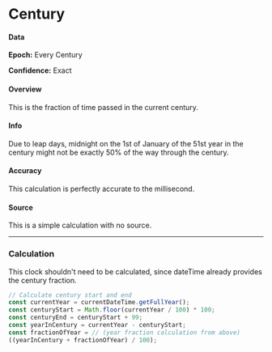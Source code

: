 # Century

#### Data

**Epoch:** Every Century

**Confidence:** Exact

#### Overview

This is the fraction of time passed in the current century.

#### Info

Due to leap days, midnight on the 1st of January of the 51st year in the century might not be exactly 50% of the way through the century.

#### Accuracy

This calculation is perfectly accurate to the millisecond.

#### Source

This is a simple calculation with no source.

---

### Calculation

This clock shouldn't need to be calculated, since dateTime already provides the century fraction.

```js
// Calculate century start and end
const currentYear = currentDateTime.getFullYear();
const centuryStart = Math.floor(currentYear / 100) * 100;
const centuryEnd = centuryStart + 99;
const yearInCentury = currentYear - centuryStart;
const fractionOfYear = // (year fraction calculation from above)
((yearInCentury + fractionOfYear) / 100);
```
